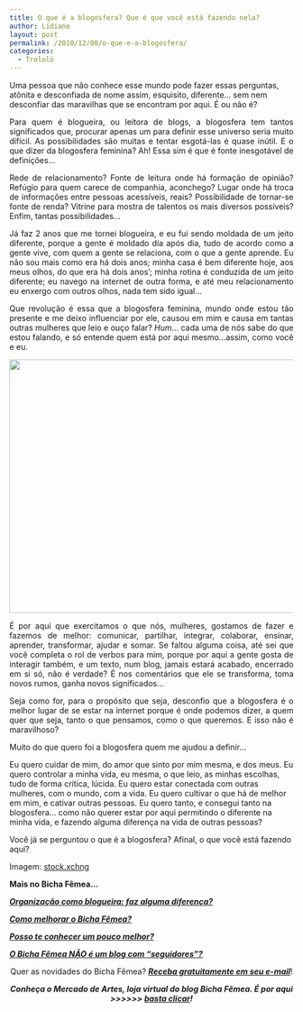 ```yaml
---
title: O que é a blogosfera? Que é que você está fazendo nela?
author: Lidiane
layout: post
permalink: /2010/12/08/o-que-e-a-blogosfera/
categories:
  - Trololó
---
```

Uma pessoa que não conhece esse mundo pode fazer essas perguntas, atônita e desconfiada de nome assim, esquisito, diferente… sem nem desconfiar das maravilhas que se encontram por aqui. É ou não é?

<p style="text-align: justify;">
  Para quem é blogueira, ou leitora de blogs, a blogosfera tem tantos significados que, procurar apenas um para definir esse universo seria muito difícil. As possibilidades são muitas e tentar esgotá-las é quase inútil. E o que dizer da blogosfera feminina? Ah! Essa sim é que é fonte inesgotável de definições…<!--more-->
</p>

<p style="text-align: justify;">
  Rede de relacionamento? Fonte de leitura onde há formação de opinião? Refúgio para quem carece de companhia, aconchego? Lugar onde há troca de informações entre pessoas acessíveis, reais? Possibilidade de tornar-se fonte de renda? Vitrine para mostra de talentos os mais diversos possíveis? Enfim, tantas possibilidades…
</p>

<p style="text-align: justify;">
  Já faz 2 anos que me tornei blogueira, e eu fui sendo moldada de um jeito diferente, porque a gente é moldado dia após dia, tudo de acordo como a gente vive, com quem a gente se relaciona, com o que a gente aprende. Eu não sou mais como era há dois anos; minha casa é bem diferente hoje, aos meus olhos, do que era há dois anos&#8217;; minha rotina é conduzida de um jeito diferente; eu navego na internet de outra forma, e até meu relacionamento eu enxergo com outros olhos, nada tem sido igual…
</p>

<p style="text-align: justify;">
  Que revolução é essa que a blogosfera feminina, mundo onde estou tão presente e me deixo influenciar por ele, causou em mim e causa em tantas outras mulheres que leio e ouço falar? <em>Hum</em>… cada uma de nós sabe do que estou falando, e só entende quem está por aqui mesmo…assim, como você e eu.
</p>

<p style="text-align: center;">
  <a href="https://www.trololodemulher.com.br/2010/12/blogosfera-1.jpg"><img class="alignnone size-full wp-image-5581" title="blogosfera 1" src="https://www.trololodemulher.com.br/2010/12/blogosfera-1.jpg" alt="" width="600" height="450" /></a>
</p>

<p style="text-align: justify;">
  É por aqui que exercitamos o que nós, mulheres, gostamos de fazer e fazemos de melhor: comunicar, partilhar, integrar, colaborar, ensinar, aprender, transformar, ajudar e somar. Se faltou alguma coisa, até sei que você completa o rol de verbos para mim, porque por aqui a gente gosta de interagir também, e um texto, num blog, jamais estará acabado, encerrado em si só, não é verdade? É nos comentários que ele se transforma, toma novos rumos, ganha novos significados…
</p>

<p style="text-align: justify;">
  Seja como for, para o propósito que seja, desconfio que a blogosfera é o melhor lugar de se estar na internet porque é onde podemos dizer, a quem quer que seja, tanto o que pensamos, como o que queremos. E isso não é maravilhoso?
</p>

<p style="text-align: justify;">
  Muito do que quero foi a blogosfera quem me ajudou a definir…
</p>

Eu quero cuidar de mim, do amor que sinto por mim mesma, e dos meus. Eu quero controlar a minha vida, eu mesma, o que leio, as minhas escolhas, tudo de forma crítica, lúcida. Eu quero estar conectada com outras mulheres, com o mundo, com a vida. Eu quero cultivar o que há de melhor em mim, e cativar outras pessoas. Eu quero tanto, e consegui tanto na blogosfera… como não querer estar por aqui permitindo o diferente na minha vida, e fazendo alguma diferença na vida de outras pessoas?

Você já se perguntou o que é a blogosfera? Afinal, o que você está fazendo aqui?

Imagem: <a href="http://www.sxc.hu/" target="_blank" rel="noopener noreferrer">stock.xchng</a>

**Mais no Bicha Fêmea&#8230;**

**_<a href="http://www.trololodemulher.com.br/2010/06/11/organizacao-blogosfera/" target="_self">Organização como blogueira: faz alguma diferença?</a>_**

**_<a href="http://www.trololodemulher.com.br/2010/11/03/como-melhorar-o-bicha-femea/" target="_self">Como melhorar o Bicha Fêmea?</a>_**

**_<a href="http://www.trololodemulher.com.br/2010/07/05/perfil-leitoras-bicha-femea/" target="_self">Posso te conhecer um pouco melhor?</a>_**

**_<a href="http://www.trololodemulher.com.br/2010/06/02/como-ser-seguidor/" target="_self">O Bicha Fêmea NÃO é um blog com &#8220;seguidores&#8221;?</a>_**

<p style="text-align: center;">
  Quer as novidades do Bicha Fêmea? <strong><em><a href="http://feedburner.google.com/fb/a/mailverify?uri=blogbichafemea&loc=pt_BR">Receba gratuitamente em seu e-mail</a></em></strong>!
</p>

<p style="text-align: center;">
  <strong><em>Conheça o Mercado de Artes, loja virtual do blog Bicha Fêmea. É por aqui >>>>>> </em><a href="http://www.trololodemulher.com.br/loja/"><em>basta clicar</em></a><em>!</em></strong>
</p>

<p style="text-align: center;">
  <strong><em> </em></strong>
</p>